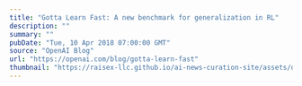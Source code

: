 ```yaml
---
title: "Gotta Learn Fast: A new benchmark for generalization in RL"
description: ""
summary: ""
pubDate: "Tue, 10 Apr 2018 07:00:00 GMT"
source: "OpenAI Blog"
url: "https://openai.com/blog/gotta-learn-fast"
thumbnail: "https://raisex-llc.github.io/ai-news-curation-site/assets/openai_logo.png"
---
```


